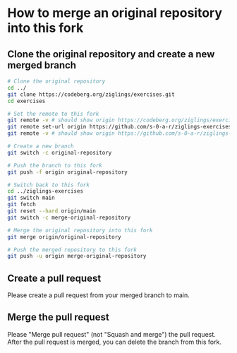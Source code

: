 # How to merge an original repository into this fork

## Clone the original repository and create a new merged branch

```bash
# Clone the original repository
cd ../
git clone https://codeberg.org/ziglings/exercises.git
cd exercises

# Set the remote to this fork
git remote -v # should show origin https://codeberg.org/ziglings/exercises.git
git remote set-url origin https://github.com/s-0-a-r/ziglings-exercises.git
git remote -v # should show origin https://github.com/s-0-a-r/ziglings-exercises.git

# Create a new branch
git switch -c original-repository

# Push the branch to this fork
git push -f origin original-repository

# Switch back to this fork
cd ../ziglings-exercises
git switch main
git fetch
git reset --hard origin/main
git switch -c merge-original-repository

# Merge the original repository into this fork
git merge origin/original-repository

# Push the merged repository to this fork
git push -u origin merge-original-repository
```

## Create a pull request

Please create a pull request from your merged branch to main.

## Merge the pull request

Please "Merge pull request" (not "Squash and merge") the pull request.
After the pull request is merged, you can delete the branch from this fork.
